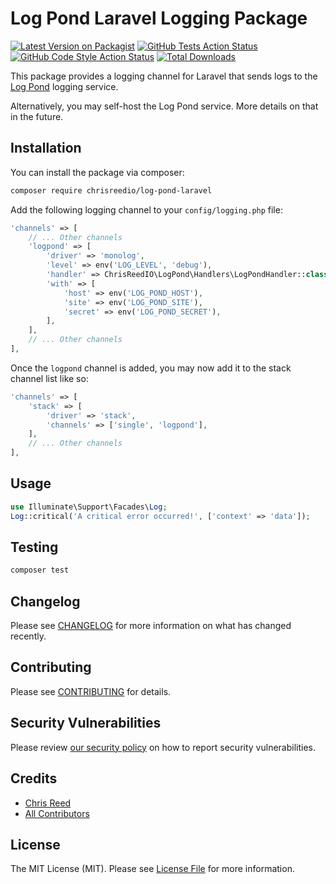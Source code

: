 # Log Pond Laravel Logging Package

[![Latest Version on Packagist](https://img.shields.io/packagist/v/chrisreedio/log-pond-laravel.svg?style=flat-square)](https://packagist.org/packages/chrisreedio/log-pond-laravel)
[![GitHub Tests Action Status](https://img.shields.io/github/actions/workflow/status/chrisreedio/log-pond-laravel/run-tests.yml?branch=main&label=tests&style=flat-square)](https://github.com/chrisreedio/log-pond-laravel/actions?query=workflow%3Arun-tests+branch%3Amain)
[![GitHub Code Style Action Status](https://img.shields.io/github/actions/workflow/status/chrisreedio/log-pond-laravel/fix-php-code-style-issues.yml?branch=main&label=code%20style&style=flat-square)](https://github.com/chrisreedio/log-pond-laravel/actions?query=workflow%3A"Fix+PHP+code+style+issues"+branch%3Amain)
[![Total Downloads](https://img.shields.io/packagist/dt/chrisreedio/log-pond-laravel.svg?style=flat-square)](https://packagist.org/packages/chrisreedio/log-pond-laravel)

This package provides a logging channel for Laravel that sends logs to the [Log Pond]() logging service.

Alternatively, you may self-host the Log Pond service. More details on that in the future.

## Installation

You can install the package via composer:

```bash
composer require chrisreedio/log-pond-laravel
```

Add the following logging channel to your `config/logging.php` file:

```php
'channels' => [
    // ... Other channels
    'logpond' => [
        'driver' => 'monolog',
        'level' => env('LOG_LEVEL', 'debug'),
        'handler' => ChrisReedIO\LogPond\Handlers\LogPondHandler::class,
        'with' => [
            'host' => env('LOG_POND_HOST'),
            'site' => env('LOG_POND_SITE'),
            'secret' => env('LOG_POND_SECRET'),
        ],
    ],
    // ... Other channels
],
```

Once the `logpond` channel is added, you may now add it to the stack channel list like so:

```php
'channels' => [
    'stack' => [
        'driver' => 'stack',
        'channels' => ['single', 'logpond'],
    ],
    // ... Other channels
],
```

## Usage

```php
use Illuminate\Support\Facades\Log;
Log::critical('A critical error occurred!', ['context' => 'data']);
```

## Testing

```bash
composer test
```

## Changelog

Please see [CHANGELOG](CHANGELOG.md) for more information on what has changed recently.

## Contributing

Please see [CONTRIBUTING](CONTRIBUTING.md) for details.

## Security Vulnerabilities

Please review [our security policy](../../security/policy) on how to report security vulnerabilities.

## Credits

- [Chris Reed](https://github.com/chrisreedio)
- [All Contributors](../../contributors)

## License

The MIT License (MIT). Please see [License File](LICENSE.md) for more information.
